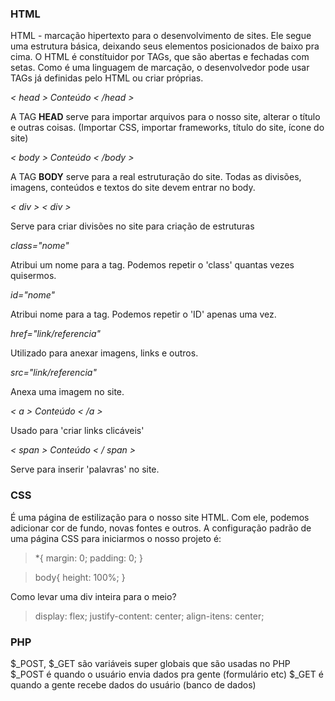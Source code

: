 ### HTML
<p>HTML - marcação hipertexto para o desenvolvimento de sites. Ele segue uma estrutura básica, deixando seus elementos posicionados de baixo pra cima.
O HTML é constítuidor por TAGs, que são abertas e fechadas com setas.
Como é uma linguagem de marcação, o desenvolvedor pode usar TAGs já definidas pelo HTML ou criar próprias.</p>

*< head > Conteúdo < /head >*
<p>A TAG <b>HEAD</b> serve para importar arquivos para o nosso site, alterar o título e outras coisas.
(Importar CSS, importar frameworks, título do site, ícone do site)</p>

*< body > Conteúdo < /body >*
<p>A TAG <b>BODY</b> serve para a real estruturação do site. Todas as divisões, imagens, conteúdos e textos do site devem entrar no body.</p>

*< div > < div >*
<p>Serve para criar divisões no site para criação de estruturas</p>

*class="nome"*
<p>Atribui um nome para a tag. Podemos repetir o 'class' quantas vezes quisermos.</p>

*id="nome"*
<p>Atribui nome para a tag. Podemos repetir o 'ID' apenas uma vez.</p>

*href="link/referencia"*
<p>Utilizado para anexar imagens, links e outros.</p>

*src="link/referencia"*
<p>Anexa uma imagem no site.</p>

*< a > Conteúdo < /a >*
<p>Usado para 'criar links clicáveis'</p>

*< span > Conteúdo < / span >*
<p>Serve para inserir 'palavras' no site.</p>

### CSS
É uma página de estilização para o nosso site HTML. Com ele, podemos adicionar cor de fundo, novas fontes e outros.
A configuração padrão de uma página CSS para iniciarmos o nosso projeto é:

> *{
>   margin: 0;
>   padding: 0;
> }

> body{
>   height: 100%;
> }

Como levar uma div inteira para o meio?
> display: flex;
> justify-content: center;
> align-itens: center;

### PHP
$_POST, $_GET são variáveis super globais que são usadas no PHP
$_POST é quando o usuário envia dados pra gente (formulário etc)
$_GET é quando a gente recebe dados do usuário (banco de dados)